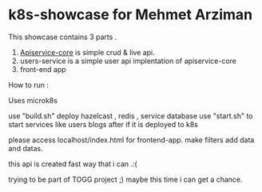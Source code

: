 # k8s-showcase for Mehmet Arziman 
This showcase contains 3 parts . 

1. <a href="apiservice-core/">Apiservice-core</a>  is  simple crud &  live api.
2. users-service is a simple user api  implentation of  apiservice-core 
3. front-end  app

How to run  : 

Uses microk8s

use "build.sh"   deploy  hazelcast , redis , service database 
use "start.sh" to start  services like users blogs 
after if it is deployed  to k8s 

please access localhost/index.html for  frontend-app. 
make filters add data and datas. 

this api  is created fast way that i can .:( 
    
trying to be part of TOGG project ;) maybe this time i can get a chance.


